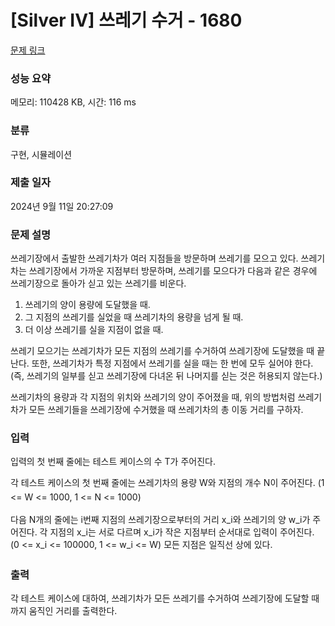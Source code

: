 # [Silver IV] 쓰레기 수거 - 1680 

[문제 링크](https://www.acmicpc.net/problem/1680) 

### 성능 요약

메모리: 110428 KB, 시간: 116 ms

### 분류

구현, 시뮬레이션

### 제출 일자

2024년 9월 11일 20:27:09

### 문제 설명

<p>쓰레기장에서 출발한 쓰레기차가 여러 지점들을 방문하며 쓰레기를 모으고 있다. 쓰레기차는 쓰레기장에서 가까운 지점부터 방문하며, 쓰레기를 모으다가 다음과 같은 경우에 쓰레기장으로 돌아가 싣고 있는 쓰레기를 비운다.</p>

<ol>
	<li>쓰레기의 양이 용량에 도달했을 때.</li>
	<li>그 지점의 쓰레기를 실었을 때 쓰레기차의 용량을 넘게 될 때.</li>
	<li>더 이상 쓰레기를 실을 지점이 없을 때.</li>
</ol>

<p>쓰레기 모으기는 쓰레기차가 모든 지점의 쓰레기를 수거하여 쓰레기장에 도달했을 때 끝난다. 또한, 쓰레기차가 특정 지점에서 쓰레기를 실을 때는 한 번에 모두 실어야 한다.(즉, 쓰레기의 일부를 싣고 쓰레기장에 다녀온 뒤 나머지를 싣는 것은 허용되지 않는다.)</p>

<p>쓰레기차의 용량과 각 지점의 위치와 쓰레기의 양이 주어졌을 때, 위의 방법처럼 쓰레기차가 모든 쓰레기들을 쓰레기장에 수거했을 때 쓰레기차의 총 이동 거리를 구하자.</p>

### 입력 

 <p>입력의 첫 번째 줄에는 테스트 케이스의 수 T가 주어진다.</p>

<p>각 테스트 케이스의 첫 번째 줄에는 쓰레기차의 용량 W와 지점의 개수 N이 주어진다. <span style="line-height:1.6em">(1 <= W <= 1000, 1 <= N <= 1000)</span></p>

<p>다음 N개의 줄에는 i번째 지점의 쓰레기장으로부터의 거리 x_i와 쓰레기의 양 w_i가 주어진다. 각 지점의 x_i는 서로 다르며 x_i가 작은 지점부터 순서대로 입력이 주어진다. <span style="line-height:1.6em">(0 <= x_i <= 100000, 1 <= w_i <= W) 모든 지점은 일직선 상에 있다.</span></p>

### 출력 

 <p>각 테스트 케이스에 대하여, 쓰레기차가 모든 쓰레기를 수거하여 쓰레기장에 도달할 때까지 움직인 거리를 출력한다.</p>

